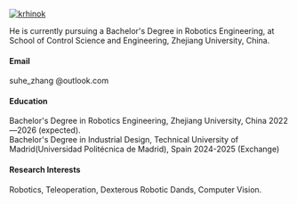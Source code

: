 

[![krhinok](https://img.shields.io/badge/krhinok-github-blue?logo=github)](https://github.com/krhinok/)

He is currently pursuing a Bachelor's Degree in Robotics Engineering, at School of Control Science and Engineering, Zhejiang University, China.

#### Email
suhe_zhang @outlook.com

#### Education
Bachelor's Degree in Robotics Engineering, Zhejiang University, China 2022—2026 (expected).\
Bachelor's Degree in Industrial Design, Technical University of Madrid(Universidad Politécnica de Madrid), Spain 2024-2025 (Exchange)

#### Research Interests
Robotics, Teleoperation, Dexterous Robotic Dands, Computer Vision.

